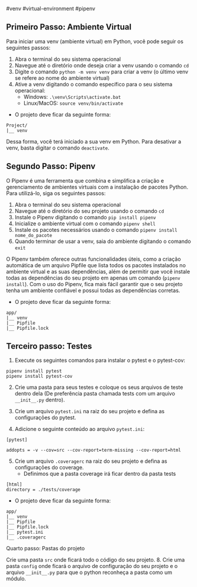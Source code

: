 #venv #virtual-environment #pipenv 

## Primeiro Passo: Ambiente Virtual

Para iniciar uma venv (ambiente virtual) em Python, você pode seguir os seguintes passos:

1.  Abra o terminal do seu sistema operacional
2.  Navegue até o diretório onde deseja criar a venv usando o comando `cd`
3.  Digite o comando `python -m venv venv` para criar a venv (o último venv se refere ao nome do ambiente virtual)
5.  Ative a venv digitando o comando específico para o seu sistema operacional:
    -   Windows: `.\venv\Scripts\activate.bat`
    -   Linux/MacOS: `source venv/bin/activate`

- O projeto deve ficar da seguinte forma:
```
Project/
|__ venv
```


Dessa forma, você terá iniciado a sua venv em Python. Para desativar a venv, basta digitar o comando `deactivate`.

## Segundo Passo:  Pipenv

O Pipenv é uma ferramenta que combina e simplifica a criação e gerenciamento de ambientes virtuais com a instalação de pacotes Python. Para utilizá-lo, siga os seguintes passos:

1.  Abra o terminal do seu sistema operacional
2.  Navegue até o diretório do seu projeto usando o comando `cd`
3.  Instale o Pipenv digitando o comando `pip install pipenv`
4.  Inicialize o ambiente virtual com o comando `pipenv shell`
5.  Instale os pacotes necessários usando o comando `pipenv install nome_do_pacote`
6.  Quando terminar de usar a venv, saia do ambiente digitando o comando `exit`

O Pipenv também oferece outras funcionalidades úteis, como a criação automática de um arquivo Pipfile que lista todos os pacotes instalados no ambiente virtual e as suas dependências, além de permitir que você instale todas as dependências do seu projeto em apenas um comando (`pipenv install`). Com o uso do Pipenv, fica mais fácil garantir que o seu projeto tenha um ambiente confiável e possui todas as dependências corretas.

- O projeto deve ficar da seguinte forma:
```
app/
|__ venv
|__ Pipfile
|__ Pipfile.lock
```

## Terceiro passo: Testes

1. Execute os seguintes comandos para instalar o pytest e o pytest-cov:

``` 
pipenv install pytest
pipenv install pytest-cov
```

2. Crie uma pasta para seus testes e coloque os seus arquivos de teste dentro dela (De preferência pasta chamada tests com um arquivo `__init__.py` dentro).

3. Crie um arquivo `pytest.ini` na raiz do seu projeto e defina as configurações do pytest.

4. Adicione o seguinte conteúdo ao arquivo `pytest.ini`:

```
[pytest]

addopts = -v --cov=src --cov-report=term-missing --cov-report=html
```

5. Crie um arquivo `.coveragerc` na raiz do seu projeto e defina as configurações do coverage.
    - Definimos que a pasta coverage irá ficar dentro da pasta tests 

```
[html]
directory = ./tests/coverage
```

- O projeto deve ficar da seguinte forma:
 
``` 
app/
|__ venv
|__ Pipfile
|__ Pipfile.lock
|__ pytest.ini
|__ .coveragerc
``` 


Quarto passo: Pastas do projeto

Crie uma pasta `src` onde ficará todo o código do seu projeto.
8. Crie uma pasta `config` onde ficará o arquivo de configuração do seu projeto e o arquivo `__init__.py` para que o python reconheça a pasta como um módulo.